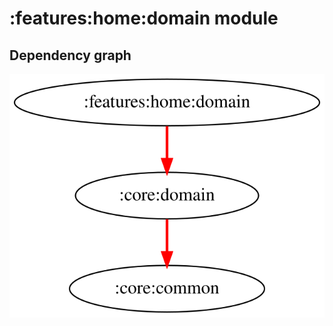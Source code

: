 # :features:home:domain module
## Dependency graph
![Dependency graph](../../../docs/images/graphs/dep_graph_features_home_domain.svg)

